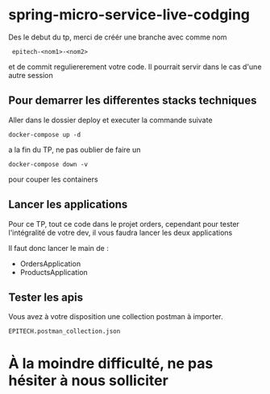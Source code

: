 # spring-micro-service-live-codging


Des le debut du tp, merci de créér une branche avec comme nom

```
 epitech-<nom1>-<nom2>
```

et de commit reguliererement votre code. Il pourrait servir dans le cas d'une autre session

## Pour demarrer les differentes stacks techniques

Aller dans le dossier deploy et executer la commande suivate

```
docker-compose up -d
```

a la fin du TP, ne pas oublier de faire un 

```
docker-compose down -v
```

pour couper les containers


## Lancer les applications

Pour ce TP, tout ce code dans le projet orders, cependant pour tester l'intégralité de votre dev, il vous faudra lancer les deux applications

Il faut donc lancer le main de :
* OrdersApplication
* ProductsApplication

## Tester les apis

Vous avez à votre disposition une collection postman à importer.

```
EPITECH.postman_collection.json
```


# À la moindre difficulté, ne pas hésiter à nous solliciter
